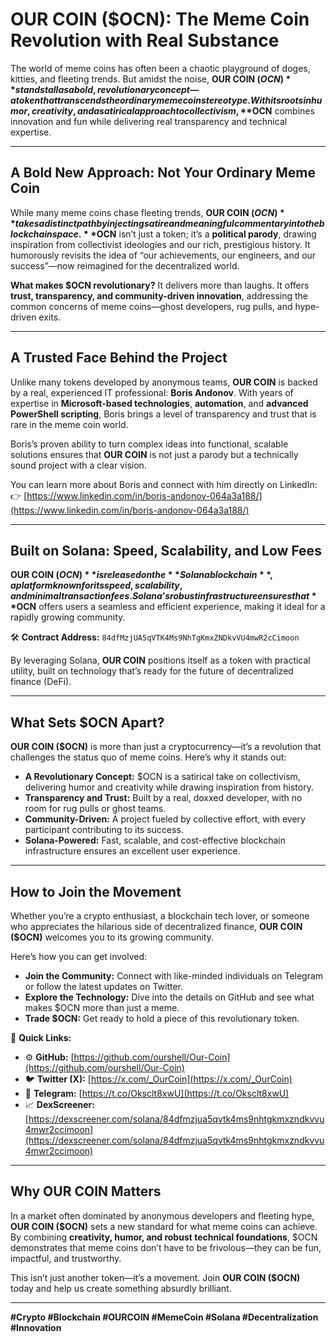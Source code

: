 # **OUR COIN ($OCN): The Meme Coin Revolution with Real Substance**

The world of meme coins has often been a chaotic playground of doges, kitties, and fleeting trends. But amidst the noise, **OUR COIN ($OCN)** stands tall as a bold, revolutionary concept—a token that transcends the ordinary meme coin stereotype. With its roots in humor, creativity, and a satirical approach to collectivism, **$OCN** combines innovation and fun while delivering real transparency and technical expertise.  

---

## **A Bold New Approach: Not Your Ordinary Meme Coin**

While many meme coins chase fleeting trends, **OUR COIN ($OCN)** takes a distinct path by injecting satire and meaningful commentary into the blockchain space. **$OCN** isn’t just a token; it’s a **political parody**, drawing inspiration from collectivist ideologies and our rich, prestigious history. It humorously revisits the idea of “our achievements, our engineers, and our success”—now reimagined for the decentralized world.  

**What makes $OCN revolutionary?** It delivers more than laughs. It offers **trust, transparency, and community-driven innovation**, addressing the common concerns of meme coins—ghost developers, rug pulls, and hype-driven exits.

---

## **A Trusted Face Behind the Project**

Unlike many tokens developed by anonymous teams, **OUR COIN** is backed by a real, experienced IT professional: **Boris Andonov**. With years of expertise in **Microsoft-based technologies**, **automation**, and **advanced PowerShell scripting**, Boris brings a level of transparency and trust that is rare in the meme coin world.  

Boris’s proven ability to turn complex ideas into functional, scalable solutions ensures that **OUR COIN** is not just a parody but a technically sound project with a clear vision.  

You can learn more about Boris and connect with him directly on LinkedIn:  
👉 [https://www.linkedin.com/in/boris-andonov-064a3a188/](https://www.linkedin.com/in/boris-andonov-064a3a188/)  

---

## **Built on Solana: Speed, Scalability, and Low Fees**

**OUR COIN ($OCN)** is released on the **Solana blockchain**, a platform known for its speed, scalability, and minimal transaction fees. Solana’s robust infrastructure ensures that **$OCN** offers users a seamless and efficient experience, making it ideal for a rapidly growing community.  

🛠 **Contract Address:** `84dfMzjUA5qVTK4Ms9NhTgKmxZNDkvVU4mwR2cCimoon`  

By leveraging Solana, **OUR COIN** positions itself as a token with practical utility, built on technology that’s ready for the future of decentralized finance (DeFi).  

---

## **What Sets $OCN Apart?**

**OUR COIN ($OCN)** is more than just a cryptocurrency—it’s a revolution that challenges the status quo of meme coins. Here’s why it stands out:  
- **A Revolutionary Concept:** $OCN is a satirical take on collectivism, delivering humor and creativity while drawing inspiration from history.  
- **Transparency and Trust:** Built by a real, doxxed developer, with no room for rug pulls or ghost teams.  
- **Community-Driven:** A project fueled by collective effort, with every participant contributing to its success.  
- **Solana-Powered:** Fast, scalable, and cost-effective blockchain infrastructure ensures an excellent user experience.  

---

## **How to Join the Movement**

Whether you’re a crypto enthusiast, a blockchain tech lover, or someone who appreciates the hilarious side of decentralized finance, **OUR COIN ($OCN)** welcomes you to its growing community.  

Here’s how you can get involved:  
- **Join the Community:** Connect with like-minded individuals on Telegram or follow the latest updates on Twitter.  
- **Explore the Technology:** Dive into the details on GitHub and see what makes $OCN more than just a meme.  
- **Trade $OCN:** Get ready to hold a piece of this revolutionary token.  

🔗 **Quick Links:**  
- ⚙️ **GitHub:** [https://github.com/ourshell/Our-Coin](https://github.com/ourshell/Our-Coin)  
- 🐦 **Twitter (X):** [https://x.com/_OurCoin](https://x.com/_OurCoin)  
- 💬 **Telegram:** [https://t.co/Oksclt8xwU](https://t.co/Oksclt8xwU)  
- 📈 **DexScreener:** [https://dexscreener.com/solana/84dfmzjua5qvtk4ms9nhtgkmxzndkvvu4mwr2ccimoon](https://dexscreener.com/solana/84dfmzjua5qvtk4ms9nhtgkmxzndkvvu4mwr2ccimoon)

---

## **Why OUR COIN Matters**

In a market often dominated by anonymous developers and fleeting hype, **OUR COIN ($OCN)** sets a new standard for what meme coins can achieve. By combining **creativity, humor, and robust technical foundations**, $OCN demonstrates that meme coins don’t have to be frivolous—they can be fun, impactful, and trustworthy.

This isn’t just another token—it’s a movement. Join **OUR COIN ($OCN)** today and help us create something absurdly brilliant.  

---

**#Crypto #Blockchain #OURCOIN #MemeCoin #Solana #Decentralization #Innovation**
